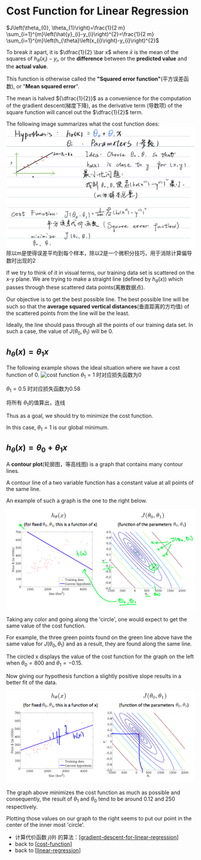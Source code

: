 # Cost Function for Linear Regression

$J\left(\theta_{0}, \theta_{1}\right)=\frac{1}{2 m} \sum_{i=1}^{m}\left(\hat{y}_{i}-y_{i}\right)^{2}=\frac{1}{2 m} \sum_{i=1}^{m}\left(h_{\theta}\left(x_{i}\right)-y_{i}\right)^{2}$

To break it apart, it is $\dfrac{1}{2} \bar x$
where $\bar{x}$  is the mean of the squares of $h_{\theta}\left(x_{i}\right)-y_{i}$, 
or the **difference** between the **predicted value** and the **actual value**.

This function is otherwise called the **"Squared error function"**(平方误差函数), or "**Mean squared error**". 

The mean is halved ${\dfrac{1}{2}}$ as a convenience for the computation of the gradient descent(梯度下降), 
as the derivative term (导数项) of the square function will cancel out the $\dfrac{1}{2}$ term. 

The following image summarizes what the cost function does:
![Cost Function](../img/Cost%20Function.png)
除以m是使得误差平均到每个样本，除以2是一个微积分技巧，用于消除计算偏导数时出现的2

If we try to think of it in visual terms, our training data set is scattered on the x-y plane. 
We are trying to make a straight line (defined by $h_\theta(x)$) which passes through these scattered data points(离散数据点).

Our objective is to get the best possible line. 
The best possible line will be such so that the **average squared vertical distances**(垂直距离的方均值) of the scattered points from the line will be the least. 


Ideally, the line should pass through all the points of our training data set. 
In such a case, the value of $J(\theta_0, \theta_1)$ will be 0. 


## $h_{\theta}(x) = \theta_1x$
The following example shows the ideal situation where we have a cost function of 0.
![cost function](../img/h(x)%20and%20j(θ).png)
$\theta_1 = 1$ 时对应损失函数为0

$\theta_1 = 0.5$ 时对应损失函数为0.58

将所有 $\theta_1$的值算出，连线

Thus as a goal, we should try to minimize the cost function. 

In this case, $\theta_1 = 1$ is our global minimum.

## $h_{\theta}(x) = \theta_0 + \theta_1x$
A **contour plot**(轮廓图，等高线图) is a graph that contains many contour lines. 

A contour line of a two variable function has a constant value at all points of the same line. 

An example of such a graph is the one to the right below.

![contour plot](../img/contour%20plot.png)

Taking any color and going along the 'circle', one would expect to get the same value of the cost function. 

For example, the three green points found on the green line above have the same value for $J(\theta_0,\theta_1)$ and 
as a result, they are found along the same line. 

The circled x displays the value of the cost function for the graph on the left when $\theta_0 = 800$ and $\theta_1 = -0.15$. 

Now giving our hypothesis function a slightly positive slope results in a better fit of the data.

![minimizing](../img/minimizes%20the%20cost%20function.png)

The graph above minimizes the cost function as much as possible and consequently, 
the result of $\theta_1$ and $\theta_0$ tend to be around 0.12 and 250 respectively. 

Plotting those values on our graph to the right seems to put our point in the center of the inner most 'circle'.


- 计算代价函数 $j(\theta)$ 的算法：[[gradient-descent-for-linear-regression]]
- back to [[cost-function]]
- back to [[linear-regression]]


[//begin]: # "Autogenerated link references for markdown compatibility"
[cost-function]: cost-function "Cost Function"
[gradient-descent]: gradient-descent "Gradient Descent"
[linear-regression]: linear-regression "Linear Regression"
[gradient-descent-for-linear-regression]: gradient-descent-for-linear-regression "Gradient Descent For Linear Regression"
[//end]: # "Autogenerated link references"